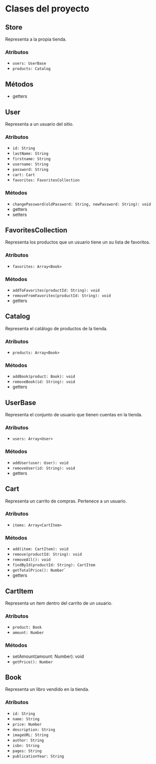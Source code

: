 # Clases del proyecto

## Store

Representa a la propia tienda.

### Atributos

* `users: UserBase`
* `products: Catalog`

## Métodos

* getters

## User

Representa a un usuario del sitio.

### Atributos

* `id: String`
* `lastName: String`
* `firstname: String`
* `username: String`
* `password: String`
* `cart: Cart`
* `favorites: FavoritesCollection`

### Métodos

* `changePassword(oldPassword: String, newPassword: String): void`
* getters
* setters

## FavoritesCollection

Representa los productos que un usuario tiene un su lista de favoritos.

### Atributos

* `favorites: Array<Book>`

### Métodos

* `addToFavorites(productId: String): void`
* `removeFromFavorites(productId: String): void`
* getters

## Catalog

Representa el catálogo de productos de la tienda.

### Atributos

* `products: Array<Book>`

### Métodos

* `addBook(product: Book): void`
* `removeBook(id: String): void`
* getters

## UserBase

Representa el conjunto de usuario que tienen cuentas en la tienda.

### Atributos

* `users: Array<User>`

### Métodos

* `addUser(user: User): void`
* `removeUser(id: String): void`
* getters

## Cart

Representa un carrito de compras. Pertenece a un usuario.

### Atributos

* `items: Array<CartItem>`

### Métodos

* `add(item: CartItem): void`
* `remove(productId: String): void`
* `removeAll(): void`
* `findById(productId: String): CartItem`
* `getTotalPrice(): Number`´
* getters

## CartItem

Representa un item dentro del carrito de un usuario.

### Atributos

* `product: Book`
* `amount: Number`

### Métodos

* setAmount(amount: Number): void
* `getPrice(): Number`

## Book

Representa un libro vendido en la tienda.

### Atributos

* `id: String`
* `name: String`
* `price: Number`
* `description: String`
* `imageURL: String`
* `author: String`
* `isbn: String`
* `pages: String`
* `publicationYear: String`
